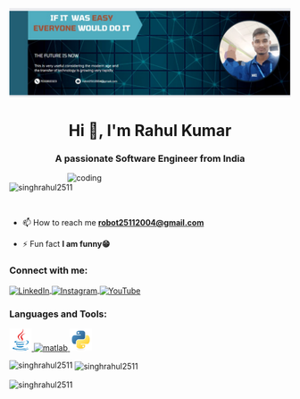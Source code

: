 ![logo](https://github.com/Singhrahul2511/Singhrahul2511/blob/main/Screenshot%202023-12-01%20011918.jpg)
<h1 align="center">Hi 👋, I'm Rahul Kumar</h1>
<h3 align="center">A passionate Software Engineer from India</h3>
<image align="right" alt="coding" width="400" src="https://camo.githubusercontent.com/cae12fddd9d6982901d82580bdf321d81fb299141098ca1c2d4891870827bf17/68747470733a2f2f6d69726f2e6d656469756d2e636f6d2f6d61782f313336302f302a37513379765349765f7430696f4a2d5a2e676966">
<p align="left"> <img src="https://komarev.com/ghpvc/?username=singhrahul2511&label=Profile%20views&color=0e75b6&style=flat" alt="singhrahul2511" /> </p>

<p align="left"> 
  <a href="https://twitter.com/" target="blank">
    <img src="https://img.shields.io/twitter/follow/?logo=twitter&style=for-the-badge" alt="" />
  </a> 
</p>

- 📫 How to reach me **robot25112004@gmail.com**

- ⚡ Fun fact **I am funny😁**

<h3 align="left">Connect with me:</h3>
<p align="left">
  <a href="https://www.linkedin.com/in/rahul-kumar-8ab740268/" target="_blank">
    <img align="center" src="https://raw.githubusercontent.com/rahuldkjain/github-profile-readme-generator/master/src/images/icons/Social/linked-in-alt.svg" alt="LinkedIn" height="30" width="40" />
  </a>
  <a href="https://www.instagram.com/singhrahul2.0/" target="_blank">
    <img align="center" src="https://raw.githubusercontent.com/rahuldkjain/github-profile-readme-generator/master/src/images/icons/Social/instagram.svg" alt="Instagram" height="30" width="40" />
  </a>
  <a href="https://www.youtube.com/channel/UCplMsGzKI8-UAE_V81ZaaVA" target="_blank">
    <img align="center" src="https://raw.githubusercontent.com/rahuldkjain/github-profile-readme-generator/master/src/images/icons/Social/youtube.svg" alt="YouTube" height="30" width="40" />
  </a>
</p>

<h3 align="left">Languages and Tools:</h3>
<p align="left"> 
  <a href="https://www.java.com" target="_blank" rel="noreferrer"> 
    <img src="https://raw.githubusercontent.com/devicons/devicon/master/icons/java/java-original.svg" alt="java" width="40" height="40"/> 
  </a> 
  <a href="https://www.mathworks.com/" target="_blank" rel="noreferrer"> 
    <img src="https://upload.wikimedia.org/wikipedia/commons/2/21/Matlab_Logo.png" alt="matlab" width="40" height="40"/> 
  </a> 
  <a href="https://www.python.org" target="_blank" rel="noreferrer"> 
    <img src="https://raw.githubusercontent.com/devicons/devicon/master/icons/python/python-original.svg" alt="python" width="40" height="40"/> 
  </a> 
</p>

<p><img align="left" src="https://github-readme-stats.vercel.app/api/top-langs?username=singhrahul2511&show_icons=true&locale=en&layout=compact" alt="singhrahul2511" /></p>

<p>&nbsp;<img align="center" src="https://github-readme-stats.vercel.app/api?username=singhrahul2511&show_icons=true&locale=en" alt="singhrahul2511" /></p>

<p><img align="center" src="https://github-readme-streak-stats.herokuapp.com/?user=singhrahul2511&" alt="singhrahul2511" /></p>
